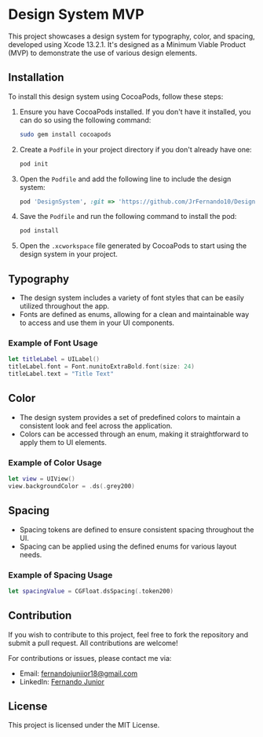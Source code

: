 
# Design System MVP

This project showcases a design system for typography, color, and spacing, developed using Xcode 13.2.1. It's designed as a Minimum Viable Product (MVP) to demonstrate the use of various design elements.

## Installation

To install this design system using CocoaPods, follow these steps:

1. Ensure you have CocoaPods installed. If you don't have it installed, you can do so using the following command:
   ```bash
   sudo gem install cocoapods
   ```

2. Create a `Podfile` in your project directory if you don't already have one:
   ```bash
   pod init
   ```

3. Open the `Podfile` and add the following line to include the design system:
   ```ruby
   pod 'DesignSystem', :git => 'https://github.com/JrFernando10/DesignSystem', :tag => '0.0.2'
   ```

4. Save the `Podfile` and run the following command to install the pod:
   ```bash
   pod install
   ```

5. Open the `.xcworkspace` file generated by CocoaPods to start using the design system in your project.


## Typography

- The design system includes a variety of font styles that can be easily utilized throughout the app.
- Fonts are defined as enums, allowing for a clean and maintainable way to access and use them in your UI components.

### Example of Font Usage
```swift
let titleLabel = UILabel()
titleLabel.font = Font.nunitoExtraBold.font(size: 24)
titleLabel.text = "Title Text"
```

## Color

- The design system provides a set of predefined colors to maintain a consistent look and feel across the application.
- Colors can be accessed through an enum, making it straightforward to apply them to UI elements.

### Example of Color Usage
```swift
let view = UIView()
view.backgroundColor = .ds(.grey200)
```

## Spacing

- Spacing tokens are defined to ensure consistent spacing throughout the UI.
- Spacing can be applied using the defined enums for various layout needs.

### Example of Spacing Usage
```swift
let spacingValue = CGFloat.dsSpacing(.token200)
```

## Contribution

If you wish to contribute to this project, feel free to fork the repository and submit a pull request. All contributions are welcome!

For contributions or issues, please contact me via:
- Email: [fernandojuniior18@gmail.com](mailto:fernandojuniior18@gmail.com)
- LinkedIn: [Fernando Junior](https://www.linkedin.com/in/fernando-junior-5831ba170/)

## License
This project is licensed under the MIT License.
